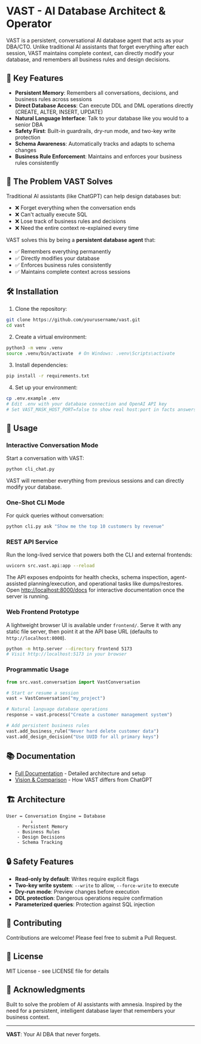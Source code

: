 # VAST - AI Database Architect & Operator

VAST is a persistent, conversational AI database agent that acts as your DBA/CTO. Unlike traditional AI assistants that forget everything after each session, VAST maintains complete context, can directly modify your database, and remembers all business rules and design decisions.

## 🚀 Key Features

- **Persistent Memory**: Remembers all conversations, decisions, and business rules across sessions
- **Direct Database Access**: Can execute DDL and DML operations directly (CREATE, ALTER, INSERT, UPDATE)
- **Natural Language Interface**: Talk to your database like you would to a senior DBA
- **Safety First**: Built-in guardrails, dry-run mode, and two-key write protection
- **Schema Awareness**: Automatically tracks and adapts to schema changes
- **Business Rule Enforcement**: Maintains and enforces your business rules consistently

## 🎯 The Problem VAST Solves

Traditional AI assistants (like ChatGPT) can help design databases but:
- ❌ Forget everything when the conversation ends
- ❌ Can't actually execute SQL
- ❌ Lose track of business rules and decisions
- ❌ Need the entire context re-explained every time

VAST solves this by being a **persistent database agent** that:
- ✅ Remembers everything permanently
- ✅ Directly modifies your database
- ✅ Enforces business rules consistently
- ✅ Maintains complete context across sessions

## 🛠️ Installation

1. Clone the repository:
```bash
git clone https://github.com/yourusername/vast.git
cd vast
```

2. Create a virtual environment:
```bash
python3 -m venv .venv
source .venv/bin/activate  # On Windows: .venv\Scripts\activate
```

3. Install dependencies:
```bash
pip install -r requirements.txt
```

4. Set up your environment:
```bash
cp .env.example .env
# Edit .env with your database connection and OpenAI API key
# Set VAST_MASK_HOST_PORT=false to show real host:port in facts answers
```

## 💬 Usage

### Interactive Conversation Mode

Start a conversation with VAST:

```bash
python cli_chat.py
```

VAST will remember everything from previous sessions and can directly modify your database.

### One-Shot CLI Mode

For quick queries without conversation:

```bash
python cli.py ask "Show me the top 10 customers by revenue"
```

### REST API Service

Run the long-lived service that powers both the CLI and external frontends:

```bash
uvicorn src.vast.api:app --reload
```

The API exposes endpoints for health checks, schema inspection, agent-assisted planning/execution, and operational tasks like dumps/restores. Open <http://localhost:8000/docs> for interactive documentation once the server is running.

### Web Frontend Prototype

A lightweight browser UI is available under `frontend/`. Serve it with any static file server, then point it at the API base URL (defaults to `http://localhost:8000`).

```bash
python -m http.server --directory frontend 5173
# Visit http://localhost:5173 in your browser
```

### Programmatic Usage

```python
from src.vast.conversation import VastConversation

# Start or resume a session
vast = VastConversation("my_project")

# Natural language database operations
response = vast.process("Create a customer management system")

# Add persistent business rules
vast.add_business_rule("Never hard delete customer data")
vast.add_design_decision("Use UUID for all primary keys")
```

## 📚 Documentation

- [Full Documentation](VAST_README.md) - Detailed architecture and setup
- [Vision & Comparison](VAST_VISION_REALIZED.md) - How VAST differs from ChatGPT

## 🏗️ Architecture

```
User ↔️ Conversation Engine ↔️ Database
         ↓
    - Persistent Memory
    - Business Rules
    - Design Decisions
    - Schema Tracking
```

## 🔒 Safety Features

- **Read-only by default**: Writes require explicit flags
- **Two-key write system**: `--write` to allow, `--force-write` to execute
- **Dry-run mode**: Preview changes before execution
- **DDL protection**: Dangerous operations require confirmation
- **Parameterized queries**: Protection against SQL injection

## 🤝 Contributing

Contributions are welcome! Please feel free to submit a Pull Request.

## 📄 License

MIT License - see LICENSE file for details

## 🙏 Acknowledgments

Built to solve the problem of AI assistants with amnesia. Inspired by the need for a persistent, intelligent database layer that remembers your business context.

---

**VAST**: Your AI DBA that never forgets.
